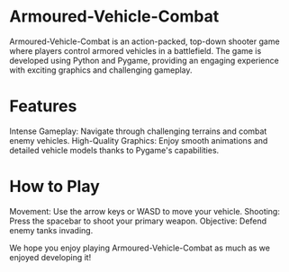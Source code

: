 # Armoured-Vehicle-Combat

Armoured-Vehicle-Combat is an action-packed, top-down shooter game where players control armored vehicles in a battlefield. The game is developed using Python and Pygame, providing an engaging experience with exciting graphics and challenging gameplay.

# Features
Intense Gameplay: Navigate through challenging terrains and combat enemy vehicles.
High-Quality Graphics: Enjoy smooth animations and detailed vehicle models thanks to Pygame's capabilities.

# How to Play
Movement: Use the arrow keys or WASD to move your vehicle.
Shooting: Press the spacebar to shoot your primary weapon.
Objective: Defend enemy tanks invading. 

We hope you enjoy playing Armoured-Vehicle-Combat as much as we enjoyed developing it!
